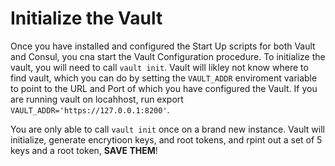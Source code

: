# Initialize the Vault

Once you have installed and configured the Start Up scripts for both Vault and Consul, you cna start the Vault Configuration procedure. To initialize the vault, you will need to call `vault init`. Vault will likley not know where to find vault, which you can do by setting the `VAULT_ADDR` enviroment variable to point to the URL and Port of which you have configured the Vault. If you are running vault on locahhost, run export `VAULT_ADDR='https://127.0.0.1:8200'`.

You are only able to call `vault init` once on a brand new instance. Vault will initialize, generate encrytioon keys, and root tokens, and rpint out a set of 5 keys and a root token, **SAVE THEM**!

